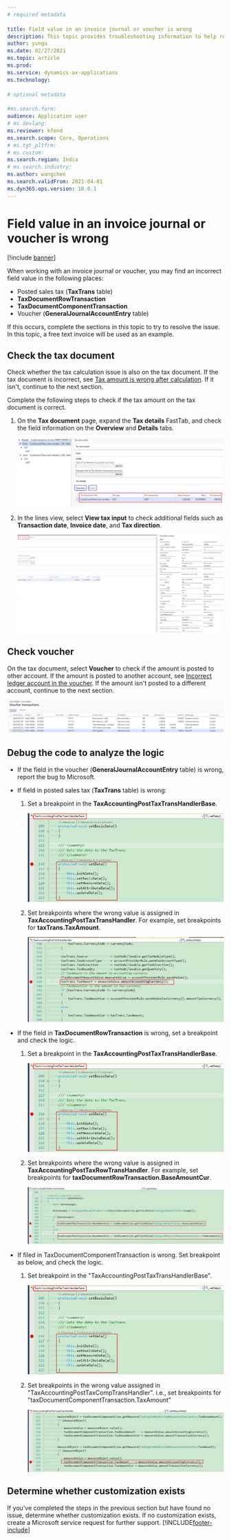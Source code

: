```yaml
---
# required metadata

title: Field value in an invoice journal or voucher is wrong
description: This topic provides troubleshooting information to help resolve the issue of incorrect field value in an invoice journal or voucher.
author: yungu
ms.date: 02/27/2021
ms.topic: article
ms.prod: 
ms.service: dynamics-ax-applications
ms.technology: 

# optional metadata

#ms.search.form:
audience: Application user
# ms.devlang: 
ms.reviewer: kfend
ms.search.scope: Core, Operations
# ms.tgt_pltfrm: 
# ms.custom: 
ms.search.region: India
# ms.search.industry: 
ms.author: wangchen
ms.search.validFrom: 2021-04-01
ms.dyn365.ops.version: 10.0.1
---
```


# Field value in an invoice journal or voucher is wrong

[!include [banner](../includes/banner.md)]

When working with an invoice journal or voucher, you may find an incorrect field value in the following places:

- Posted sales tax (**TaxTrans** table)
- **TaxDocumentRowTransaction**
- **TaxDocumentComponentTransaction**
- Voucher (**GeneralJournalAccountEntry** table)

If this occurs, complete the sections in this topic to try to resolve the issue. In this topic, a free text invoice will be used as an example.


## Check the tax document

Check whether the tax calculation issue is also on the tax document. If the tax document is incorrect, see [Tax amount is wrong after calculation](./apac-ind-GST-troubleshooting-tax-amount-wrong-after-calculation.md). If it isn't, continue to the next section.

Complete the following steps to check if the tax amount on the tax document is correct.

1. On the **Tax document** page, expand the **Tax details** FastTab, and check the field information on the **Overview** and **Details** tabs.

     [![Tax details FastTab](./media/field-value-invoice-journal-voucher-Picture1.png)](./media/field-value-invoice-journal-voucher-Picture1.png)

2. In the lines view, select **View tax input** to check additional fields such as **Transaction date**, **Invoice date**, and **Tax direction**.

      [![View tax input button](./media/field-value-invoice-journal-voucher-Picture2.png)](./media/field-value-invoice-journal-voucher-Picture2.png)

## Check voucher

On the tax document, select **Voucher** to check if the amount is posted to other account. If the amount is posted to another account, see [Incorrect ledger account in the voucher](apac-ind-GST-troubleshooting-ledger-account-in-voucher-wrong.md). If the amount isn't posted to a different account, continue to the next section.

   [![Direct taxes (tab)](./media/field-value-invoice-journal-voucher-Picture3.png)](./media/field-value-invoice-journal-voucher-Picture3.png)

##  Debug the code to analyze the logic

- If the field in the voucher (**GeneralJournalAccountEntry** table) is wrong, report the bug to Microsoft.
- If field in posted sales tax (**TaxTrans** table) is wrong: 

     1. Set a breakpoint in the **TaxAccountingPostTaxTransHandlerBase**.

         [![Breakpoint in TaxAccountingPostTaxTransHandlerBase](./media/field-value-invoice-journal-voucher-Picture4.png)](./media/field-value-invoice-journal-voucher-Picture4.png)

     2. Set breakpoints where the wrong value is assigned in **TaxAccountingPostTaxTransHandler**. For example, set breakpoints for **taxTrans.TaxAmount**.

         [![Breakpoints for taxTrans.TaxAmount](./media/field-value-invoice-journal-voucher-Picture5.png)](./media/field-value-invoice-journal-voucher-Picture5.png)

- If the field in **TaxDocumentRowTransaction** is wrong, set a breakpoint and check the logic.

     1. Set a breakpoint in the **TaxAccountingPostTaxTransHandlerBase**.

         [![Breakpoint in the TaxAccountingPostTaxTransHandlerBase](./media/field-value-invoice-journal-voucher-Picture6.png)](./media/field-value-invoice-journal-voucher-Picture6.png)

     2. Set breakpoints where the wrong value is assigned in **TaxAccountingPostTaxRowTransHandler**. For example, set breakpoints for **taxDocumentRowTransaction.BaseAmountCur**. 

         [![Breakpoints for taxDocumentRowTransaction.BaseAmountCur](./media/field-value-invoice-journal-voucher-Picture7.png)](./media/field-value-invoice-journal-voucher-Picture7.png)

- If filed in TaxDocumentComponentTransaction is wrong. Set breakpoint as below, and check the logic.

     1. Set breakpoint in the "TaxAccountingPostTaxTransHandlerBase".

         [![Breakpoint for TaxAccountingPostTaxTransHandlerBase](./media/field-value-invoice-journal-voucher-Picture8.png)](./media/field-value-invoice-journal-voucher-Picture8.png)

     2. Set breakpoints in the wrong value assigned in "TaxAccountingPostTaxCompTransHandler". i.e., set breakpoints for "taxDocumentComponentTransaction.TaxAmount" 

         [![Breakpoints for taxDocumentComponentTransaction.TaxAmount](./media/field-value-invoice-journal-voucher-Picture9.png)](./media/field-value-invoice-journal-voucher-Picture9.png)

## Determine whether customization exists

If you've completed the steps in the previous section but have found no issue, determine whether customization exists. If no customization exists, create a Microsoft service request for further support.
[!INCLUDE[footer-include](../../includes/footer-banner.md)]
